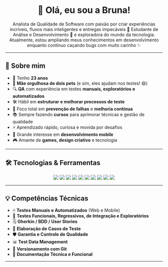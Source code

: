 <h1 align="center">💜 Olá, eu sou a Bruna!</h1>

<p align="center">
Analista de Qualidade de Software com paixão por criar experiências incríveis, fluxos mais inteligentes e entregas impecáveis 🚀  
Estudante de Análise e Desenvolvimento 🐾 e exploradora do mundo da tecnologia.  
Atualmente, estou ampliando meus conhecimentos em desenvolvimento enquanto continuo caçando bugs com muito carinho ✨  
</p>

---

## 🌸 Sobre mim

- 👩 Tenho **23 anos**
- 🐶 **Mãe orgulhosa de dois pets** (e sim, eles ajudam nos testes! 😄)
- 🔍 **QA** com experiência em testes **manuais, exploratórios e automatizados**
- 🛠 Hábil em **estruturar e melhorar processos de teste**
- 🎯 Foco total em **prevenção de falhas** e **melhoria contínua**
- 📚 Sempre fazendo **cursos** para aprimorar técnicas e gestão de qualidade
- ⚡ Aprendizado rápido, curiosa e movida por desafios
- 📱 Grande interesse em **desenvolvimento mobile**
- 🎮 Amante de **games, design criativo** e tecnologia

---

## 🛠 Tecnologias & Ferramentas

<p align="center">
  <img src="https://img.shields.io/badge/Java-ED8B00?style=for-the-badge&logo=java&logoColor=white"/>
  <img src="https://img.shields.io/badge/Python-3776AB?style=for-the-badge&logo=python&logoColor=white"/>
  <img src="https://img.shields.io/badge/Postman-FF6C37?style=for-the-badge&logo=postman&logoColor=white"/>
  <img src="https://img.shields.io/badge/Maestro-000000?style=for-the-badge&logo=maestro&logoColor=white"/>
  <img src="https://img.shields.io/badge/Jira-0052CC?style=for-the-badge&logo=jira&logoColor=white"/>
  <img src="https://img.shields.io/badge/Swagger-85EA2D?style=for-the-badge&logo=swagger&logoColor=black"/>
  <img src="https://img.shields.io/badge/Docker%20Swarm-2496ED?style=for-the-badge&logo=docker&logoColor=white"/>
  <img src="https://img.shields.io/badge/Jenkins-D24939?style=for-the-badge&logo=jenkins&logoColor=white"/>
  <img src="https://img.shields.io/badge/PostgreSQL-336791?style=for-the-badge&logo=postgresql&logoColor=white"/>
  <img src="https://img.shields.io/badge/Cypress-17202C?style=for-the-badge&logo=cypress&logoColor=white"/>
</p>

---

## 💡 Competências Técnicas

- 🖱 **Testes Manuais e Automatizados** (Web e Mobile)  
- 🔄 **Testes Funcionais, Regressivos, de Integração e Exploratórios**  
- 🗒 **Gherkin / BDD / User Stories**  
- 🧾 **Elaboração de Casos de Teste**  
- 🛡 **Garantia e Controle de Qualidade**  
- 📊 **Test Data Management**  
- 🔗 **Versionamento com Git**  
- 📝 **Documentação Técnica e Funcional**  

---

